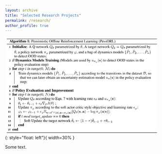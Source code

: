```yaml
---
layout: archive
title: "Selected Research Projects"
permalink: /research/
author_profile: true
---
```


![image](/images/porl2.png){: style="float: left"}{ width=30% }

Some text.
